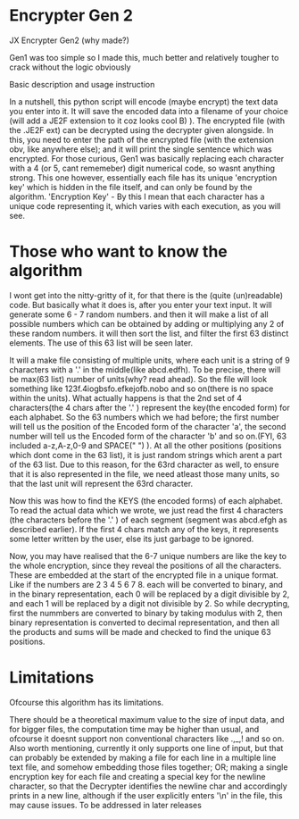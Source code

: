 # Encrypter Gen 2
JX Encrypter Gen2
(why made?)

Gen1 was too simple so I made this, much better and relatively tougher to crack without the logic obviously

Basic description and usage instruction

In a nutshell, this python script will encode (maybe encrypt) the text data you enter into it. It will save the encoded data into a filename of your choice (will add a JE2F extension to it coz looks cool B) ).
The encrypted file (with the .JE2F ext) can be decrypted using the decrypter given alongside. In this, you need to enter the path of the encrypted file (with the extension obv, like anywhere else); and it will print the single sentence which was encrypted.
For those curious, Gen1 was basically replacing each character with a 4 (or 5, cant rememeber) digit numerical code, so wasnt anything strong. This one however, essentially each file has its unique 'encryption key' which is hidden in the file itself, and can only be found by the algorithm.
'Encryption Key' - By this I mean that each character has a unique code representing it, which varies with each execution, as you will see.

# Those who want to know the algorithm
I wont get into the nitty-gritty of it, for that there is the (quite (un)readable) code. But basically what it does is, after you enter your text input. It will generate some 6 - 7 random numbers. and then it will make a list of all possible numbers which can be obtained by adding or multiplying any 2 of these random numbers. it will then sort the list, and filter the first 63 distinct elements. The use of this 63 list will be seen later.

It will a make file consisting of multiple units, where each unit is a string of 9 characters with a '.' in the middle(like abcd.edfh). To be precise, there will be max(63 list) number of units(why? read ahead). So the file will look something like 123f.4iogbsfo.efkejofb.nobo and so on(there is no space within the units). What actually happens is that the 2nd set of 4 characters(the 4 chars after the '.' ) represent the key(the encoded form) for each alphabet. So the 63 numbers which we had before; the first number will tell us the position of the Encoded form of the character 'a', the second number will tell us the Encoded form of the character 'b' and so on.(FYI, 63 included a-z,A-z,0-9 and SPACE(" ") ). At all the other positions (positions which dont come in the 63 list), it is just random strings which arent a part of the 63 list. Due to this reason, for the 63rd character as well, to ensure that it is also represented in the file, we need atleast those many units, so that the last unit will represent the 63rd character.

Now this was how to find the KEYS (the encoded forms) of each alphabet. To read the actual data which we wrote, we just read the first 4 characters (the characters before the '.' ) of each segment (segment was abcd.efgh as described earlier). If the first 4 chars match any of the keys, it represents some letter written by the user, else its just garbage to be ignored.

Now, you may have realised that the 6-7 unique numbers are like the key to the whole encryption, since they reveal the positions of all the characters. These are embedded at the start of the encrypted file in a unique format. Like if the numbers are 2 3 4 5 6 7 8. each will be converted to binary, and in the binary representation, each 0 will be replaced by a digit divisible by 2, and each 1 will be replaced by a digit not divisible by 2. So while decrypting, first the nummbers are converted to binary by taking modulus with 2, then binary representation is converted to decimal representation, and then all the products and sums will be made and checked to find the unique 63 positions.

# Limitations
Ofcourse this algorithm has its limitations. 

There should be a theoretical maximum value to the size of input data, and for bigger files, the computation time may be higher than usual, and ofcourse it doesnt support non conventional characters like .,_,! and so on. Also worth mentioning, currently it only supports one line of input, but that can probably be extended by making a file for each line in a multiple line text file, and somehow embedding those files together; OR; making a single encryption key for each file and creating a special key for the newline character, so that the Decrypter identifies the newline char and accordingly prints in a new line, although if the user explicitly enters '\n' in the file, this may cause issues.
To be addressed in later releases
